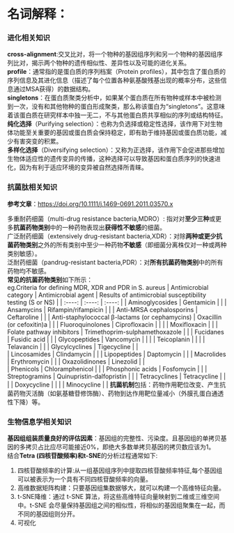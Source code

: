 # 名词解释： 
### 进化相关知识
**cross-alignment**:交叉比对，将一个物种的基因组序列和另一个物种的基因组序列比对，揭示两个物种的遗传相似性、差异性以及可能的进化关系。\
**profile**：通常指的是蛋白质的序列档案（Protein profiles），其中包含了蛋白质的序列信息及其进化信息（描述了每个位置各种氨基酸残基出现的概率分布，这些信息通过MSA获得）的数据结构。\
**singletons**：在蛋白质聚类分析中，如果某个蛋白质在所有物种或样本中被检测到一次，没有和其他物种的蛋白形成聚类，那么称该蛋白为“singletons”。这意味着该蛋白质在研究样本中独一无二，不与其他蛋白质共享相似的序列或结构特征。\
**纯化选择**（Purifying selection）：也称为负选择或稳定性选择，该作用下对生物体功能至关重要的基因或蛋白质会保持稳定，即有助于维持基因或蛋白质功能，减少有害突变的积累。\
**多样化选择**（Diversifying selection）：又称为正选择，该作用下会促进那些增加生物体适应性的遗传变异的传播，这种选择可以导致基因和蛋白质序列的快速进化，因为有利于适应环境的变异被自然选择所青睐。


### 抗菌肽相关知识
**参考文章**：https://doi.org/10.1111/j.1469-0691.2011.03570.x

多重耐药细菌（multi-drug resistance bacteria,MDRO）: 指对对**至少三种**或更多**抗菌药物类别**中的一种药物表现出**获得性不敏感**的细菌。\
广泛耐药细菌（extensively drug-resistant bacteria,XDR）：对除**两种或更少抗菌药物类别**之外的所有类别中至少一种药物**不敏感**（即细菌分离株仅对一种或两种类别敏感）。\
泛耐药细菌（pandrug-resistant bacteria,PDR）：对**所有抗菌药物类别**中的所有药物均不敏感。\
**常见的抗菌药物类别**如下所示：\
eg.Criteria for defining MDR, XDR and PDR in S. aureus
| Antimicrobial category | Antimicrobial agent | Results of antimicrobial susceptibility testing (S or NS) |
| :----: | :----: | :----: | 
| Aminoglycosides | Gentamicin | |
| Ansamycins | Rifampin/rifampicin | |
| Anti-MRSA cephalosporins | Ceftaroline | |
| Anti-staphylococcal β-lactams (or cephamycins) | Oxacillin (or cefoxitin)a | |
| Fluoroquinolones | Ciprofloxacin | |
|                  | Moxifloxacin | |
| Folate pathway inhibitors | Trimethoprim-sulphamethoxazole | |
| Fucidanes | Fusidic acid | |
| Glycopeptides | Vancomycin | |
|               | Teicoplanin | |
|               | Telavancin | |
| Glycylcyclines | Tigecycline | |	
| Lincosamides | Clindamycin | |
| Lipopeptides | Daptomycin | |
| Macrolides | Erythromycin	| |
| Oxazolidinones | Linezolid | |	
| Phenicols | Chloramphenicol	| |
| Phosphonic acids | Fosfomycin | |	
| Streptogramins | Quinupristin-dalfopristin | |
| Tetracyclines | Tetracycline | |
|               | Doxycycline	| |
|               | Minocycline	| |
**抗菌机制**包括：药物作用靶位改变、产生抗菌药物灭活酶（如氨基糖苷修饰酶）、药物到达作用靶位量减小（外膜孔蛋白通透性下降）等。

### 生物信息学相关知识
**基因组组装质量良好的评估因素**：基因组的完整性、污染度。且基因组的单拷贝基因的多拷贝占比应尽可能接近0%，即绝大多数单拷贝基因的拷贝数应该为1。\
结合**Tetra (四核苷酸频率)和t-SNE**的分析过程通常如下:
  1. 四核苷酸频率的计算:从一组基因组序列中提取四核苷酸频率特征,每个基因组可以被表示为一个具有不同四核苷酸频率的向量。
  2. 高维数据矩阵构建：只要基因组集数据够大，就可以构建一个高维特征向量。
  3. t-SNE降维：通过 t-SNE 算法，将这些高维特征向量映射到二维或三维空间中。t-SNE 会尽量保持基因组之间的相似性，将相似的基因组聚集在一起，而不同的基因组则分开。
  4. 可视化

